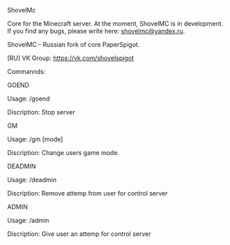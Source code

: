 ShovelMc

Core for the Minecraft server.
At the moment, ShovelMC is in development.
If you find any bugs, please write here: shovelmc@yandex.ru.

ShovelMC - Russian fork of core PaperSpigot.


[RU] VK Group:
https://vk.com/shovelspigot


Commannds:


GOEND

Usage: /goend <reason>
  
Discription: Stop server


GM

Usage: /gm [mode] <username>
  
Discription: Change users game mode.
  
  
DEADMIN

Usage: /deadmin <username>
  
Discription: Remove attemp from user for control server
  
  
ADMIN

Usage: /admin <username>
  
Discription: Give user an attemp for control server

